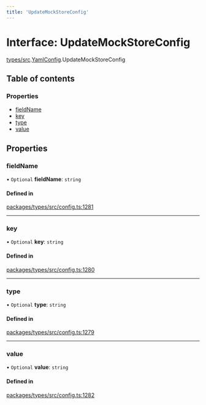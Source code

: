 ```yaml
---
title: 'UpdateMockStoreConfig'
---
```


# Interface: UpdateMockStoreConfig

[types/src](../modules/types_src).[YamlConfig](../modules/types_src.YamlConfig).UpdateMockStoreConfig

## Table of contents

### Properties

- [fieldName](types_src.YamlConfig.UpdateMockStoreConfig#fieldname)
- [key](types_src.YamlConfig.UpdateMockStoreConfig#key)
- [type](types_src.YamlConfig.UpdateMockStoreConfig#type)
- [value](types_src.YamlConfig.UpdateMockStoreConfig#value)

## Properties

### fieldName

• `Optional` **fieldName**: `string`

#### Defined in

[packages/types/src/config.ts:1281](https://github.com/Urigo/graphql-mesh/blob/master/packages/types/src/config.ts#L1281)

___

### key

• `Optional` **key**: `string`

#### Defined in

[packages/types/src/config.ts:1280](https://github.com/Urigo/graphql-mesh/blob/master/packages/types/src/config.ts#L1280)

___

### type

• `Optional` **type**: `string`

#### Defined in

[packages/types/src/config.ts:1279](https://github.com/Urigo/graphql-mesh/blob/master/packages/types/src/config.ts#L1279)

___

### value

• `Optional` **value**: `string`

#### Defined in

[packages/types/src/config.ts:1282](https://github.com/Urigo/graphql-mesh/blob/master/packages/types/src/config.ts#L1282)
